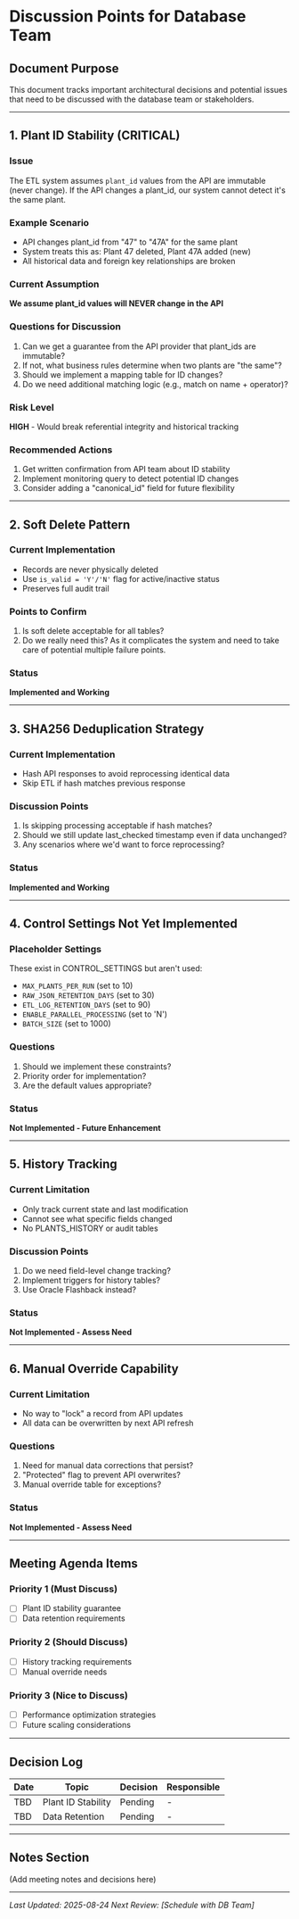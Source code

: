 # Discussion Points for Database Team

## Document Purpose
This document tracks important architectural decisions and potential issues that need to be discussed with the database team or stakeholders.

---

## 1. Plant ID Stability (CRITICAL)

### Issue
The ETL system assumes `plant_id` values from the API are immutable (never change). If the API changes a plant_id, our system cannot detect it's the same plant.

### Example Scenario
- API changes plant_id from "47" to "47A" for the same plant
- System treats this as: Plant 47 deleted, Plant 47A added (new)
- All historical data and foreign key relationships are broken

### Current Assumption
**We assume plant_id values will NEVER change in the API**

### Questions for Discussion
1. Can we get a guarantee from the API provider that plant_ids are immutable?
2. If not, what business rules determine when two plants are "the same"?
3. Should we implement a mapping table for ID changes?
4. Do we need additional matching logic (e.g., match on name + operator)?

### Risk Level
**HIGH** - Would break referential integrity and historical tracking

### Recommended Actions
1. Get written confirmation from API team about ID stability
2. Implement monitoring query to detect potential ID changes
3. Consider adding a "canonical_id" field for future flexibility

---

## 2. Soft Delete Pattern

### Current Implementation
- Records are never physically deleted
- Use `is_valid = 'Y'/'N'` flag for active/inactive status
- Preserves full audit trail

### Points to Confirm
1. Is soft delete acceptable for all tables?
2. Do we really need this? As it complicates the system and need to take care of potential multiple failure points.


### Status
**Implemented and Working**

---

## 3. SHA256 Deduplication Strategy

### Current Implementation
- Hash API responses to avoid reprocessing identical data
- Skip ETL if hash matches previous response

### Discussion Points
1. Is skipping processing acceptable if hash matches?
2. Should we still update last_checked timestamp even if data unchanged?
3. Any scenarios where we'd want to force reprocessing?

### Status
**Implemented and Working**

---

## 4. Control Settings Not Yet Implemented

### Placeholder Settings
These exist in CONTROL_SETTINGS but aren't used:
- `MAX_PLANTS_PER_RUN` (set to 10)
- `RAW_JSON_RETENTION_DAYS` (set to 30)
- `ETL_LOG_RETENTION_DAYS` (set to 90)
- `ENABLE_PARALLEL_PROCESSING` (set to 'N')
- `BATCH_SIZE` (set to 1000)

### Questions
1. Should we implement these constraints?
2. Priority order for implementation?
3. Are the default values appropriate?

### Status
**Not Implemented - Future Enhancement**

---

## 5. History Tracking

### Current Limitation
- Only track current state and last modification
- Cannot see what specific fields changed
- No PLANTS_HISTORY or audit tables

### Discussion Points
1. Do we need field-level change tracking?
2. Implement triggers for history tables?
3. Use Oracle Flashback instead?

### Status
**Not Implemented - Assess Need**

---

## 6. Manual Override Capability

### Current Limitation
- No way to "lock" a record from API updates
- All data can be overwritten by next API refresh

### Questions
1. Need for manual data corrections that persist?
2. "Protected" flag to prevent API overwrites?
3. Manual override table for exceptions?

### Status
**Not Implemented - Assess Need**

---

## Meeting Agenda Items

### Priority 1 (Must Discuss)
- [ ] Plant ID stability guarantee
- [ ] Data retention requirements

### Priority 2 (Should Discuss)
- [ ] History tracking requirements
- [ ] Manual override needs

### Priority 3 (Nice to Discuss)
- [ ] Performance optimization strategies
- [ ] Future scaling considerations

---

## Decision Log

| Date | Topic | Decision | Responsible |
|------|-------|----------|-------------|
| TBD | Plant ID Stability | Pending | - |
| TBD | Data Retention | Pending | - |

---

## Notes Section
(Add meeting notes and decisions here)

---

*Last Updated: 2025-08-24*
*Next Review: [Schedule with DB Team]*